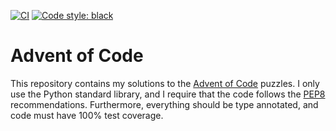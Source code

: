 [![CI](https://github.com/micknudsen/advent-of-code/actions/workflows/main.yml/badge.svg?branch=master)](https://github.com/micknudsen/advent-of-code/actions/workflows/main.yml) [![Code style: black](https://img.shields.io/badge/code%20style-black-000000.svg)](https://github.com/psf/black)

# Advent of Code

This repository contains my solutions to the [Advent of Code](https://adventofcode.com) puzzles. I only use the Python standard library, and I require that the code follows the [PEP8](https://peps.python.org/pep-0008/) recommendations. Furthermore, everything should be type annotated, and code must have 100% test coverage.
